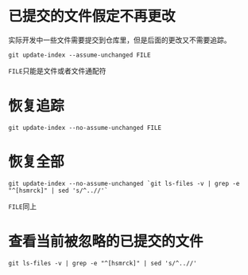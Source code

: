 # 已提交的文件假定不再更改
实际开发中一些文件需要提交到仓库里，但是后面的更改又不需要追踪。

    git update-index --assume-unchanged FILE

`FILE`只能是文件或者文件通配符

# 恢复追踪

    git update-index --no-assume-unchanged FILE

# 恢复全部
    git update-index --no-assume-unchanged `git ls-files -v | grep -e "^[hsmrck]" | sed 's/^..//'`

`FILE`同上

# 查看当前被忽略的已提交的文件

    git ls-files -v | grep -e "^[hsmrck]" | sed 's/^..//'

